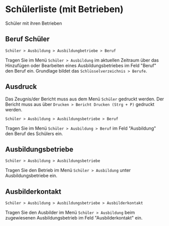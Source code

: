 ﻿# Schülerliste (mit Betrieben)

Schüler mit ihren Betrieben 

## Beruf Schüler

`Schüler > Ausbildung > Ausbildungbetriebe > Beruf`

Tragen Sie im Menü `Schüler > Ausbildung` im aktuellen Zeitraum über das Hinzufügen oder Bearbeiten eines Ausbildungsbetriebes im Feld "Beruf" den Beruf ein. Grundlage bildet das `Schlüsselverzeichnis > Berufe`.

## Ausdruck

Das Zeugnis/der Bericht muss aus dem Menü `Schüler` gedruckt werden.
Der Bericht muss aus über `Drucken > Bericht Drucken (Strg + P)` gedruckt werden.

 `Schüler > Ausbildung > Ausbildungsbetriebe > Beruf`

Tragen Sie im Menü `Schüler > Ausbildung > Beruf` im Feld "Ausbildung" den Beruf des Schülers ein.

## Ausbildungsbetriebe

`Schüler > Ausbildung > Ausbildungsbetriebe`

Tragen Sie den Betrieb im Menü `Schüler > Ausbildung` unter Ausbildungsbetriebe ein.

## Ausbilderkontakt

 `Schüler > Ausbildung > Ausbildungsbetriebe > Ausbilderkontakt`

Tragen Sie den Ausbilder im Menü `Schüler > Ausbildung` beim zugewiesenen Ausbildungsbetrieb im Feld  "Ausbilderkontakt" ein.
